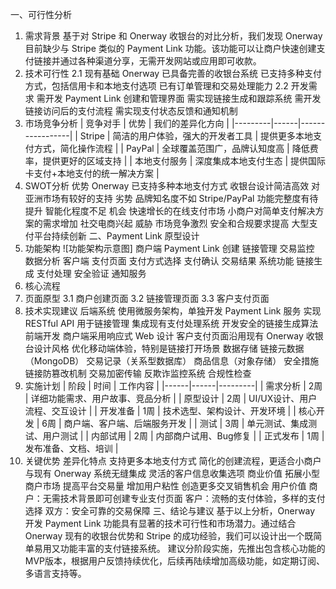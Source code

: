 一、可行性分析
1. 需求背景
基于对 Stripe 和 Onerway 收银台的对比分析，我们发现 Onerway 目前缺少与 Stripe 类似的 Payment Link 功能。该功能可以让商户快速创建支付链接并通过各种渠道分享，无需开发网站或应用即可收款。
2. 技术可行性
2.1 现有基础
Onerway 已具备完善的收银台系统
已支持多种支付方式，包括信用卡和本地支付选项
已有订单管理和交易处理能力
2.2 开发需求
需开发 Payment Link 创建和管理界面
需实现链接生成和跟踪系统
需开发链接访问后的支付流程
需实现支付状态反馈和通知机制
3. 市场竞争分析
| 竞争对手 | 优势 | 我们的差异化方向 |
|---------|------|-----------------|
| Stripe | 简洁的用户体验，强大的开发者工具 | 提供更多本地支付方式，简化操作流程 |
| PayPal | 全球覆盖范围广，品牌认知度高 | 降低费率，提供更好的区域支持 |
| 本地支付服务 | 深度集成本地支付生态 | 提供国际卡支付+本地支付的统一解决方案 |
4. SWOT分析
优势
Onerway 已支持多种本地支付方式
收银台设计简洁高效
对亚洲市场有较好的支持
劣势
品牌知名度不如 Stripe/PayPal
功能完整度有待提升
智能化程度不足
机会
快速增长的在线支付市场
小商户对简单支付解决方案的需求增加
社交电商兴起
威胁
市场竞争激烈
安全和合规要求提高
大型支付平台持续创新
二、Payment Link 原型设计
1. 功能架构
![功能架构示意图]
商户端
Payment Link 创建
链接管理
交易监控
数据分析
客户端
支付页面
支付方式选择
支付确认
交易结果
系统功能
链接生成
支付处理
安全验证
通知服务
2. 核心流程
3. 页面原型
3.1 商户创建页面
3.2 链接管理页面
3.3 客户支付页面
4. 技术实现建议
后端系统
使用微服务架构，单独开发 Payment Link 服务
实现 RESTful API 用于链接管理
集成现有支付处理系统
开发安全的链接生成算法
前端开发
商户端采用响应式 Web 设计
客户支付页面沿用现有 Onerway 收银台设计风格
优化移动端体验，特别是链接打开场景
数据存储
链接元数据（MongoDB）
交易记录（关系型数据库）
商品信息（对象存储）
安全措施
链接防篡改机制
交易加密传输
反欺诈监控系统
合规性检查
5. 实施计划
| 阶段 | 时间 | 工作内容 |
|------|------|---------|
| 需求分析 | 2周 | 详细功能需求、用户故事、竞品分析 |
| 原型设计 | 2周 | UI/UX设计、用户流程、交互设计 |
| 开发准备 | 1周 | 技术选型、架构设计、开发环境 |
| 核心开发 | 6周 | 商户端、客户端、后端服务开发 |
| 测试 | 3周 | 单元测试、集成测试、用户测试 |
| 内部试用 | 2周 | 内部商户试用、Bug修复 |
| 正式发布 | 1周 | 发布准备、文档、培训 |
6. 关键优势
差异化特点
支持更多本地支付方式
简化的创建流程，更适合小商户
与现有 Onerway 系统无缝集成
灵活的客户信息收集选项
商业价值
拓展小型商户市场
提高平台交易量
增加用户粘性
创造更多交叉销售机会
用户价值
商户：无需技术背景即可创建专业支付页面
客户：流畅的支付体验，多样的支付选择
双方：安全可靠的交易保障
三、结论与建议
基于以上分析，Onerway 开发 Payment Link 功能具有显著的技术可行性和市场潜力。通过结合 Onerway 现有的收银台优势和 Stripe 的成功经验，我们可以设计出一个既简单易用又功能丰富的支付链接系统。
建议分阶段实施，先推出包含核心功能的MVP版本，根据用户反馈持续优化，后续再陆续增加高级功能，如定期订阅、多语言支持等。